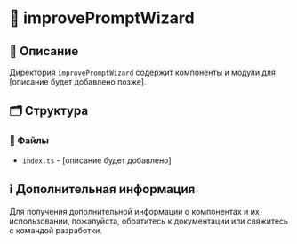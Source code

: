 # 📁 improvePromptWizard

## 📝 Описание
Директория `improvePromptWizard` содержит компоненты и модули для [описание будет добавлено позже].

## 🗂️ Структура

### 📄 Файлы

- `index.ts` - [описание будет добавлено]

## ℹ️ Дополнительная информация

Для получения дополнительной информации о компонентах и их использовании, пожалуйста, обратитесь к документации или свяжитесь с командой разработки.
